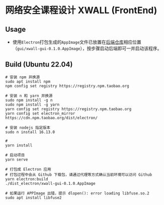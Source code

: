 # 网络安全课程设计 XWALL (FrontEnd)

## Usage

- 使用`Electron`打包生成的`AppImage`文件已放置在[后端仓库](https://github.com/BIIIANG/HUST-CSE-CourseProjectOfNetworkSecurity-2022)相应位置（`gui/xwall-gui-0.1.0.AppImage`），按步骤启动后端即可一并启动该程序。

## Build (Ubuntu 22.04)

```
# 安装 npm 并换源
sudo apt install npm
npm config set registry https://registry.npm.taobao.org

# 安装 n 和 yarn 并换源
sudo npm install -g n
sudo npm install -g yarn
yarn config set registry https://registry.npm.taobao.org
yarn config set electron_mirror https://cdn.npm.taobao.org/dist/electron/

# 安装 nodejs 指定版本
sudo n install 16.13.0

# 
yarn install

# 启动项目
yarn serve

# 打包成 Electron 应用
# 打包过程中会从 Github 下载包，请通过代理等方式确认当前环境可以访问 Github
yarn electron:build
./dist_electron/xwall-gui-0.1.0.AppImage

# 如果运行 APPImage 出错，提示 dlopen(): error loading libfuse.so.2
sudo apt install libfuse2
```
